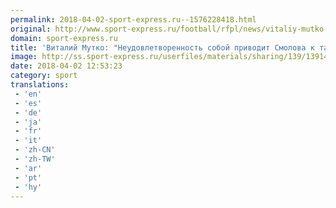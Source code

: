 ```yaml
---
permalink: 2018-04-02-sport-express.ru--1576228418.html
original: http://www.sport-express.ru/football/rfpl/news/vitaliy-mutko-neudovletvorennost-soboy-privodit-smolova-k-takim-vypleskam-1391473/
domain: sport-express.ru
title: 'Виталий Мутко: "Неудовлетворенность собой приводит Смолова к таким выплескам"'
image: http://ss.sport-express.ru/userfiles/materials/sharing/139/1391473.jpg
date: 2018-04-02 12:53:23
category: sport
translations: 
 - 'en'
 - 'es'
 - 'de'
 - 'ja'
 - 'fr'
 - 'it'
 - 'zh-CN'
 - 'zh-TW'
 - 'ar'
 - 'pt'
 - 'hy'
---
```



